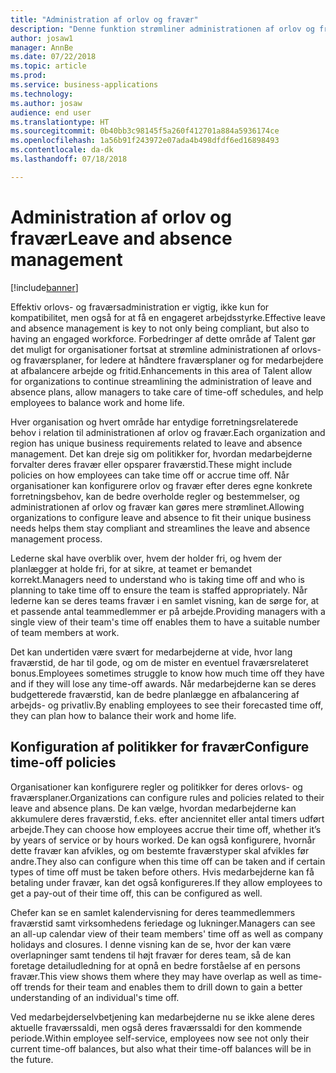 ```yaml
---
title: "Administration af orlov og fravær"
description: "Denne funktion strømliner administrationen af orlov og fravær i Talent."
author: josaw1
manager: AnnBe
ms.date: 07/22/2018
ms.topic: article
ms.prod: 
ms.service: business-applications
ms.technology: 
ms.author: josaw
audience: end user
ms.translationtype: HT
ms.sourcegitcommit: 0b40bb3c98145f5a260f412701a884a5936174ce
ms.openlocfilehash: 1a56b91f243972e07ada4b498dfdf6ed16898493
ms.contentlocale: da-dk
ms.lasthandoff: 07/18/2018

---
```


# <a name="leave-and-absence-management"></a><span data-ttu-id="4db5b-103">Administration af orlov og fravær</span><span class="sxs-lookup"><span data-stu-id="4db5b-103">Leave and absence management</span></span>

[!include[banner](../../includes/banner.md)]

<span data-ttu-id="4db5b-104">Effektiv orlovs- og fraværsadministration er vigtig, ikke kun for kompatibilitet, men også for at få en engageret arbejdsstyrke.</span><span class="sxs-lookup"><span data-stu-id="4db5b-104">Effective leave and absence management is key to not only being compliant, but also to having an engaged workforce.</span></span> <span data-ttu-id="4db5b-105">Forbedringer af dette område af Talent gør det muligt for organisationer fortsat at strømline administrationen af orlovs- og fraværsplaner, for ledere at håndtere fraværsplaner og for medarbejdere at afbalancere arbejde og fritid.</span><span class="sxs-lookup"><span data-stu-id="4db5b-105">Enhancements in this area of Talent allow for organizations to continue streamlining the administration of leave and absence plans, allow managers to take care of time-off schedules, and help employees to balance work and home life.</span></span>

<span data-ttu-id="4db5b-106">Hver organisation og hvert område har entydige forretningsrelaterede behov i relation til administrationen af orlov og fravær.</span><span class="sxs-lookup"><span data-stu-id="4db5b-106">Each organization and region has unique business requirements related to leave and absence management.</span></span> <span data-ttu-id="4db5b-107">Det kan dreje sig om politikker for, hvordan medarbejderne forvalter deres fravær eller opsparer fraværstid.</span><span class="sxs-lookup"><span data-stu-id="4db5b-107">These might include policies on how employees can take time off or accrue time off.</span></span> <span data-ttu-id="4db5b-108">Når organisationer kan konfigurere orlov og fravær efter deres egne konkrete forretningsbehov, kan de bedre overholde regler og bestemmelser, og administrationen af orlov og fravær kan gøres mere strømlinet.</span><span class="sxs-lookup"><span data-stu-id="4db5b-108">Allowing organizations to configure leave and absence to fit their unique business needs helps them stay compliant and streamlines the leave and absence management process.</span></span>

<span data-ttu-id="4db5b-109">Lederne skal have overblik over, hvem der holder fri, og hvem der planlægger at holde fri, for at sikre, at teamet er bemandet korrekt.</span><span class="sxs-lookup"><span data-stu-id="4db5b-109">Managers need to understand who is taking time off and who is planning to take time off to ensure the team is staffed appropriately.</span></span> <span data-ttu-id="4db5b-110">Når lederne kan se deres teams fravær i en samlet visning, kan de sørge for, at et passende antal teammedlemmer er på arbejde.</span><span class="sxs-lookup"><span data-stu-id="4db5b-110">Providing managers with a single view of their team's time off enables them to have a suitable number of team members at work.</span></span> 

<span data-ttu-id="4db5b-111">Det kan undertiden være svært for medarbejderne at vide, hvor lang fraværstid, de har til gode, og om de mister en eventuel fraværsrelateret bonus.</span><span class="sxs-lookup"><span data-stu-id="4db5b-111">Employees sometimes struggle to know how much time off they have and if they will lose any time-off awards.</span></span> <span data-ttu-id="4db5b-112">Når medarbejderne kan se deres budgetterede fraværstid, kan de bedre planlægge en afbalancering af arbejds- og privatliv.</span><span class="sxs-lookup"><span data-stu-id="4db5b-112">By enabling employees to see their forecasted time off, they can plan how to balance their work and home life.</span></span> 

## <a name="configure-time-off-policies"></a><span data-ttu-id="4db5b-113">Konfiguration af politikker for fravær</span><span class="sxs-lookup"><span data-stu-id="4db5b-113">Configure time-off policies</span></span>

<span data-ttu-id="4db5b-114">Organisationer kan konfigurere regler og politikker for deres orlovs- og fraværsplaner.</span><span class="sxs-lookup"><span data-stu-id="4db5b-114">Organizations can configure rules and policies related to their leave and absence plans.</span></span> <span data-ttu-id="4db5b-115">De kan vælge, hvordan medarbejderne kan akkumulere deres fraværstid, f.eks. efter anciennitet eller antal timers udført arbejde.</span><span class="sxs-lookup"><span data-stu-id="4db5b-115">They can choose how employees accrue their time off, whether it’s by years of service or by hours worked.</span></span> <span data-ttu-id="4db5b-116">De kan også konfigurere, hvornår dette fravær kan afvikles, og om bestemte fraværstyper skal afvikles før andre.</span><span class="sxs-lookup"><span data-stu-id="4db5b-116">They also can configure when this time off can be taken and if certain types of time off must be taken before others.</span></span>
<span data-ttu-id="4db5b-117">Hvis medarbejderne kan få betaling under fravær, kan det også konfigureres.</span><span class="sxs-lookup"><span data-stu-id="4db5b-117">If they allow employees to get a pay-out of their time off, this can be configured as well.</span></span>

<span data-ttu-id="4db5b-118">Chefer kan se en samlet kalendervisning for deres teammedlemmers fraværstid samt virksomhedens feriedage og lukninger.</span><span class="sxs-lookup"><span data-stu-id="4db5b-118">Managers can see an all-up calendar view of their team members' time off as well as company holidays and closures.</span></span> <span data-ttu-id="4db5b-119">I denne visning kan de se, hvor der kan være overlapninger samt tendens til højt fravær for deres team, så de kan foretage detailudledning for at opnå en bedre forståelse af en persons fravær.</span><span class="sxs-lookup"><span data-stu-id="4db5b-119">This view shows them where they may have overlap as well as time-off trends for their team and enables them to drill down to gain a better understanding of an individual's time off.</span></span> 

<span data-ttu-id="4db5b-120">Ved medarbejderselvbetjening kan medarbejderne nu se ikke alene deres aktuelle fraværssaldi, men også deres fraværssaldi for den kommende periode.</span><span class="sxs-lookup"><span data-stu-id="4db5b-120">Within employee self-service, employees now see not only their current time-off balances, but also what their time-off balances will be in the future.</span></span>

<!--
## Status
### Development status
Generally available
#### Target timeframe
September or later
-->

